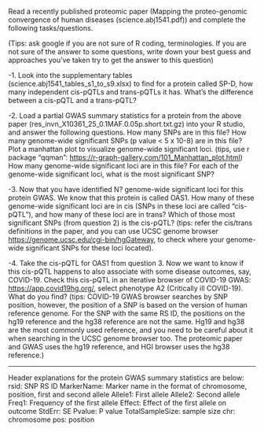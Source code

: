 Read a recently published proteomic paper (Mapping the proteo-genomic convergence of human diseases (science.abj1541.pdf)) and complete the following tasks/questions.

(Tips: ask google if you are not sure of R coding, terminologies. If you are not sure of the answer to some questions, write down your best guess and approaches you’ve taken try to get the answer to this question)

-1. Look into the supplementary tables (science.abj1541_tables_s1_to_s9.xlsx) to find for a protein called SP-D, how many independent cis-pQTLs and trans-pQTLs it has. What’s the difference between a cis-pQTL and a trans-pQTL?

-2. Load a partial GWAS summary statistics for a protein from the above paper (res_invn_X10361_25_0.1MAF.0.05p.short.txt.gz) into your R studio, and answer the following questions.
How many SNPs are in this file?
How many genome-wide significant SNPs (p value < 5 x 10-8) are in this file?
Plot a manhattan plot to visualize genome-wide significant loci. (tips, use r package “qqman”: https://r-graph-gallery.com/101_Manhattan_plot.html) How many genome-wide significant loci are in this file? For each of the genome-wide significant loci, what is the most significant SNP?

-3. Now that you have identified N? genome-wide significant loci for this protein GWAS. We know that this protein is called OAS1. How many of these genome-wide significant loci are in cis (SNPs in these loci are called “cis-pQTL”), and how many of these loci are in trans? Which of those most significant SNPs (from question 2) is the cis-pQTL?
(tips: refer the cis/trans definitions in the paper, and you can use UCSC genome browser https://genome.ucsc.edu/cgi-bin/hgGateway, to check where your genome-wide significant SNPs for these loci located).

-4. Take the cis-pQTL for OAS1 from question 3. Now we want to know if this cis-pQTL happens to also associate with some disease outcomes, say, COVID-19. Check this cis-pQTL in an iterative browser of COVID-19 GWAS: https://app.covid19hg.org/, select phenotype A2 (Critically ill COVID-19). What do you find?
(tips: COVID-19 GWAS browser searches by SNP position, however, the position of a SNP is based on the version of human reference genome. For the SNP with the same RS ID, the positions on the hg19 reference and the hg38 reference are not the same. Hg19 and hg38 are the most commonly used reference, and you need to be careful about it when searching in the UCSC genome browser too.
The proteomic paper and GWAS uses the hg19 reference, and HGI browser uses the hg38 reference.)

--------------------------------------------------------------------
Header explanations for the protein GWAS summary statistics are below:
rsid: SNP RS ID
MarkerName: Marker name in the format of chromosome, position, first and second allele
Allele1: First allele
Allele2: Second allele
Freq1: Frequency of the first allele
Effect: Effect of the first allele on outcome
StdErr: SE
Pvalue: P value
TotalSampleSize: sample size
chr: chromosome
pos: position



